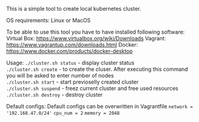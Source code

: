 This is a simple tool to create local kubernetes cluster.

OS requirements: Linux or MacOS

To be able to use this tool you have to have installed following software:
Virtual Box: https://www.virtualbox.org/wiki/Downloads
Vagrant: https://www.vagrantup.com/downloads.html
Docker: https://www.docker.com/products/docker-desktop

Usage:
    ```./cluster.sh status``` - display cluster status  
    ```./cluster.sh create``` - to create the cluser. After executing this command you will be asked to enter number of nodes  
    ```./cluster.sh start``` - start previoselly created cluster  
    ```./cluster.sh suspend``` - freez current cluster and free used resources  
    ```./cluster.sh destroy``` - destroy cluster  



Default configs:
    Default configs can be overwritten in Vagrantfile
    ```network = '192.168.47.0/24'```
    ```cpu_num = 2```
    ```memory = 2048```
